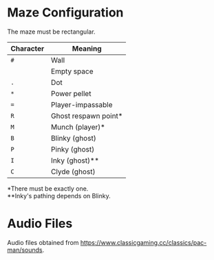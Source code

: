 # Maze Configuration

The maze must be rectangular.

| Character | Meaning |
| - | - |
| `#` | Wall |
| ` ` | Empty space |
| `.` | Dot |
| `*` | Power pellet |
| `=` | Player-impassable |
| `R` | Ghost respawn point* |
| `M` | Munch (player)* |
| `B` | Blinky (ghost) |
| `P` | Pinky (ghost) |
| `I` | Inky (ghost)** |
| `C` | Clyde (ghost) |

*There must be exactly one.\
**Inky's pathing depends on Blinky.

# Audio Files

Audio files obtained from https://www.classicgaming.cc/classics/pac-man/sounds.
